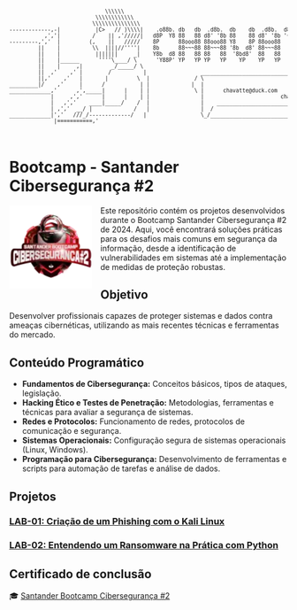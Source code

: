 <pre style="font-size: 0.6rem;">

                              \\\\\\
                           \\\\\\\\\\\\
                          \\\\\\\\\\\\\\\
-------------,-|           |C>   // )\\\\|    .o88b. db   db  .d8b.  db    db  .d8b.  d888888b d888888b d88888b
           ,','|          /    || ,'/////|   d8P  Y8 88   88 d8' '8b 88    88 d8' '8b '~~88~~' '~~88~~' 88'  
---------,','  |         (,    ||   /////    8P      88ooo88 88ooo88 Y8    8P 88ooo88    88       88    88ooooo 
         ||    |          \\  ||||//''''|    8b      88~~~88 88~~~88 '8b  d8' 88~~~88    88       88    88~~~~~ 
         ||    |           |||||||     _|    Y8b  d8 88   88 88   88  '8bd8'  88   88    88       88    88.   
         ||    |______      ''''\____/ \      'Y88P' YP   YP YP   YP    YP    YP   YP    YP       YP    Y88888P
         ||    |     ,|         _/_____/ \
         ||  ,'    ,' |        /          |                 ___________________________________________
         ||,'    ,'   |       |         \  |              / \                                           \ 
_________|/    ,'     |      /           | |             |  |                                            | 
_____________,'      ,',_____|      |    | |              \ |      chavatte@duck.com                     | 
             |     ,','      |      |    | |                |                        chavatte.42web.io   | 
             |   ,','    ____|_____/    /  |                |    ________________________________________|___
             | ,','  __/ |             /   |                |  /                                            /
_____________|','   ///_/-------------/   |                 \_/____________________________________________/ 
              |===========,'                                                                                
			  

</pre>

# **Bootcamp - Santander Cibersegurança #2**

<img align="left" src="./assets/santander_ciberseguranca.png" width="150" height="auto" style="margin-right:15px" />

Este repositório contém os projetos desenvolvidos durante o Bootcamp Santander Cibersegurança #2 de 2024. Aqui, você encontrará soluções práticas para os desafios mais comuns em segurança da informação, desde a identificação de vulnerabilidades em sistemas até a implementação de medidas de proteção robustas.

## Objetivo

Desenvolver profissionais capazes de proteger sistemas e dados contra ameaças cibernéticas, utilizando as mais recentes técnicas e ferramentas do mercado.

## Conteúdo Programático

* **Fundamentos de Cibersegurança:** Conceitos básicos, tipos de ataques, legislação.
* **Hacking Ético e Testes de Penetração:** Metodologias, ferramentas e técnicas para avaliar a segurança de sistemas.
* **Redes e Protocolos:** Funcionamento de redes, protocolos de comunicação e segurança.
* ****Sistemas Operacionais**:** Configuração segura de sistemas operacionais (Linux, Windows).
* **Programação para Cibersegurança:** Desenvolvimento de ferramentas e scripts para automação de tarefas e análise de dados.

## **Projetos**

### [LAB-01: Criação de um Phishing com o Kali Linux](./projects/LAB-01/README.md)

### [LAB-02:  Entendendo um Ransomware na Prática com Python](./projects/LAB-02/README.md)

## Certificado de conclusão

 🎓 [Santander Bootcamp Cibersegurança #2](https://www.dio.me/certificate/O4XSI4C0)
